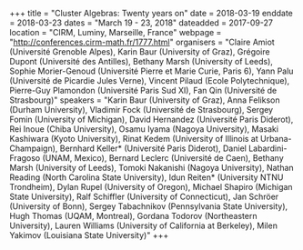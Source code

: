 +++
title = "Cluster Algebras: Twenty years on"
date = 2018-03-19
enddate = 2018-03-23
dates = "March 19 - 23, 2018"
dateadded = 2017-09-27
location = "CIRM, Luminy, Marseille, France"
webpage = "http://conferences.cirm-math.fr/1777.html"
organisers = "Claire Amiot (Université Grenoble Alpes), Karin Baur (University of Graz), Grégoire Dupont (Université des Antilles), Bethany Marsh (University of Leeds), Sophie Morier-Genoud (Université Pierre et Marie Curie, Paris 6), Yann Palu (Université de Picardie Jules Verne), Vincent Pilaud (Ecole Polytechnique), Pierre-Guy Plamondon (Université Paris Sud XI), Fan Qin (Université de Strasbourg)"
speakers = "Karin Baur (University of Graz), Anna Felikson (Durham University), Vladimir Fock (Université de Strasbourg), Sergey Fomin (University of Michigan), David Hernandez (Université Paris Diderot), Rei Inoue (Chiba University), Osamu Iyama (Nagoya University), Masaki Kashiwara (Kyoto University), Rinat Kedem (University of Illinois at Urbana-Champaign), Bernhard Keller* (Université Paris Diderot), Daniel Labardini-Fragoso (UNAM, Mexico), Bernard Leclerc (Université de Caen), Bethany Marsh (University of Leeds), Tomoki Nakanishi (Nagoya University), Nathan Reading (North Carolina State University), Idun Reiten* (University NTNU Trondheim), Dylan Rupel (University of Oregon), Michael Shapiro (Michigan State University), Ralf Schiffler (University of Connecticut), Jan Schröer (University of Bonn), Sergey Tabachnikov (Pennsylvania State University), Hugh Thomas (UQAM, Montreal), Gordana Todorov (Northeastern University), Lauren Williams (University of California at Berkeley), Milen Yakimov (Louisiana State University)"
+++
